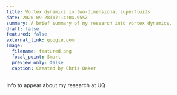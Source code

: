 ```yaml
---
title: Vortex dynamics in two-dimensional superfluids
date: 2020-09-28T17:14:04.955Z
summary: A brief summary of my research into vortex dynamics.
draft: false
featured: false
external_link: google.com
image:
  filename: featured.png
  focal_point: Smart
  preview_only: false
  caption: Created by Chris Baker
---
```

Info to appear about my research at UQ
